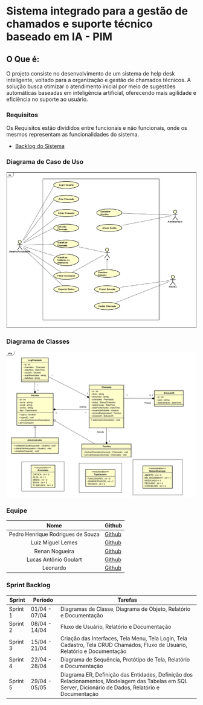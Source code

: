# Sistema integrado para a gestão de chamados e suporte técnico baseado em IA - PIM 


## O Que é:
O projeto consiste no desenvolvimento de um sistema de help desk inteligente, voltado para a organização e gestão de chamados técnicos. A solução busca otimizar o atendimento inicial por meio de sugestões automáticas baseadas em inteligência artificial, oferecendo mais agilidade e eficiência no suporte ao usuário.


### Requisitos
Os Requisitos estão divididos entre funcionais e não funcionais, onde os mesmos representam as funcionalidades do sistema.

- [Backlog do Sistema](Backlog.md)
    
### Diagrama de Caso de Uso
[![Diagrama de Caso de Uso](https://github.com/PedroRSouza0/PIM3/blob/main/Caso_De_Uso.png?raw=true)](https://github.com/PedroRSouza0/PIM3/blob/main/DiagramaProjeto.asta)

### Diagrama de Classes
![Diagrama de Classes](https://github.com/PedroRSouza0/PIM3/blob/main/diagramaclasses.png)


### Equipe

| Nome | Github |
|:------:|--------|
| Pedro Henrique Rodrigues de Souza | [Github](https://github.com/PedroRSouza0) | - Product Owner
| Luiz Miguel Lemes | [Github](https://github.com/manopassaro) | - Scrum Master 
| Renan Nogueira | [Github](https://github.com/renanrnk) | - Dev Team
| Lucas Antônio Goulart | [Github](https://github.com/LucasAntonioGS) | - Dev Team
| Leonardo | [Github](https://github.com/leohamerico) | - Dev Team


### Sprint Backlog

| Sprint    | Período           | Tarefas                                                                                                  |
|-----------|-------------------|----------------------------------------------------------------------------------------------------------|
| Sprint 1  | 01/04 - 07/04      | Diagramas de Classe, Diagrama de Objeto, Relatório e Documentação                                       |
| Sprint 2  | 08/04 - 14/04      | Fluxo de Usuário, Relatório e Documentação   |         
| Sprint 3  | 15/04 - 21/04      | Criação das Interfaces, Tela Menu, Tela Login, Tela Cadastro, Tela CRUD Chamados, Fluxo de Usuário, Relatório e Documentação |
| Sprint 4  | 22/04 - 28/04      | Diagrama de Sequência, Protótipo de Tela, Relatório e Documentação |
| Sprint 5  | 29/04 - 05/05      | Diagrama ER, Definição das Entidades, Definição dos Relacionamentos, Modelagem das Tabelas em SQL Server, Dicionário de Dados, Relatório e Documentação   |  
